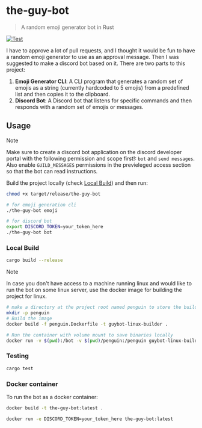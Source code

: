 # the-guy-bot

> A random emoji generator bot in Rust


[![Test](https://github.com/ShawonAshraf/summoner-emoji-bot/actions/workflows/test.yml/badge.svg)](https://github.com/ShawonAshraf/summoner-emoji-bot/actions/workflows/test.yml)

I have to approve a lot of pull requests, and I thought it would be fun to have a random emoji generator to use as an
approval message. Then I was suggested to make a discord bot based on it. There are two parts to this project:

1. **Emoji Generator CLI**: A CLI program that generates a random set of emojis as a string (currently hardcoded to 5
   emojis) from a predefined list and then copies it to the
   clipboard.
2. **Discord Bot**: A Discord bot that listens for specific commands and then responds with a random set of emojis
   or messages.

## Usage

> [!NOTE]
> Make sure to create a discord bot application on the discord developer portal with the following permission and scope
> first!:
> `bot` and `send messages`. Also enable `GUILD_MESSAGES` permissions in the previeleged access section so that the bot
> can read
> instructions.


Build the project locally (check [Local Build](#local-build)) and then run:

```bash
chmod +x target/release/the-guy-bot

# for emoji generation cli
./the-guy-bot emoji

# for discord bot
export DISCORD_TOKEN=your_token_here
./the-guy-bot bot
```

### Local Build

```bash
cargo build --release
```

> [!NOTE]
> In case you don't have access to a machine running linux and would like to run the bot on some linux server, use the
> docker image for building the project for linux.

```bash
# make a directory at the project root named penguin to store the build
mkdir -p penguin
# Build the image
docker build -f penguin.Dockerfile -t guybot-linux-builder .

# Run the container with volume mount to save binaries locally
docker run -v $(pwd):/bot -v $(pwd)/penguin:/penguin guybot-linux-builder
```

### Testing

```bash
cargo test
```

### Docker container

To run the bot as a docker container:

```bash
docker build -t the-guy-bot:latest .

docker run -e DISCORD_TOKEN=your_token_here the-guy-bot:latest
```
